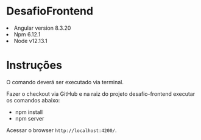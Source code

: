 # DesafioFrontend

<li>Angular version 8.3.20</li>
<li>Npm 6.12.1</li>
<li>Node v12.13.1</li>

# Instruções

O comando deverá ser executado via terminal.

Fazer o checkout via GitHub e na raiz do projeto desafio-frontend executar os comandos abaixo:

- npm install
- npm server

Acessar o browser `http://localhost:4200/`.

